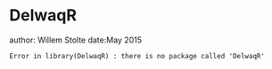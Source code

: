 DelwaqR
========================================================
author: Willem Stolte
date:May 2015














```
Error in library(DelwaqR) : there is no package called 'DelwaqR'
```
